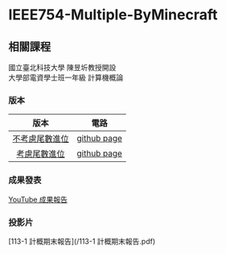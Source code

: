 # IEEE754-Multiple-ByMinecraft

## 相關課程
國立臺北科技大學 陳昱圻教授開設  
大學部電資學士班一年級 計算機概論

### 版本
版本 | 電路 |
|:--------:|:-------:|
| [不考慮尾數進位](/no_shift/README.md) | [github page](/no_shift) |
| [考慮尾數進位](/shift/README.md) | [github page](/shift) |

### 成果發表
[YouTube 成果報告](https://youtu.be/-55GWGg7bNI)

### 投影片
[113-1 計概期末報告](/113-1 計概期末報告.pdf)
